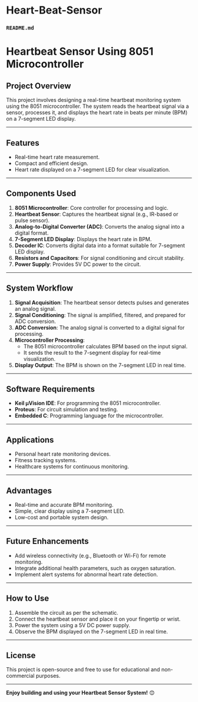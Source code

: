 # Heart-Beat-Sensor
### `README.md`

# Heartbeat Sensor Using 8051 Microcontroller  

## **Project Overview**  
This project involves designing a real-time heartbeat monitoring system using the 8051 microcontroller. The system reads the heartbeat signal via a sensor, processes it, and displays the heart rate in beats per minute (BPM) on a 7-segment LED display.

---

## **Features**  
- Real-time heart rate measurement.  
- Compact and efficient design.  
- Heart rate displayed on a 7-segment LED for clear visualization.  

---

## **Components Used**  
1. **8051 Microcontroller**: Core controller for processing and logic.  
2. **Heartbeat Sensor**: Captures the heartbeat signal (e.g., IR-based or pulse sensor).  
3. **Analog-to-Digital Converter (ADC)**: Converts the analog signal into a digital format.  
4. **7-Segment LED Display**: Displays the heart rate in BPM.  
5. **Decoder IC**: Converts digital data into a format suitable for 7-segment LED display.  
6. **Resistors and Capacitors**: For signal conditioning and circuit stability.  
7. **Power Supply**: Provides 5V DC power to the circuit.  

---

## **System Workflow**  
1. **Signal Acquisition**: The heartbeat sensor detects pulses and generates an analog signal.  
2. **Signal Conditioning**: The signal is amplified, filtered, and prepared for ADC conversion.  
3. **ADC Conversion**: The analog signal is converted to a digital signal for processing.  
4. **Microcontroller Processing**:  
   - The 8051 microcontroller calculates BPM based on the input signal.  
   - It sends the result to the 7-segment display for real-time visualization.  
5. **Display Output**: The BPM is shown on the 7-segment LED in real time.  

---

## **Software Requirements**  
- **Keil µVision IDE**: For programming the 8051 microcontroller.  
- **Proteus**: For circuit simulation and testing.  
- **Embedded C**: Programming language for the microcontroller.  

---

## **Applications**  
- Personal heart rate monitoring devices.  
- Fitness tracking systems.  
- Healthcare systems for continuous monitoring.  

---

## **Advantages**  
- Real-time and accurate BPM monitoring.  
- Simple, clear display using a 7-segment LED.  
- Low-cost and portable system design.  

---

## **Future Enhancements**  
- Add wireless connectivity (e.g., Bluetooth or Wi-Fi) for remote monitoring.  
- Integrate additional health parameters, such as oxygen saturation.  
- Implement alert systems for abnormal heart rate detection.  

---

## **How to Use**  
1. Assemble the circuit as per the schematic.  
2. Connect the heartbeat sensor and place it on your fingertip or wrist.  
3. Power the system using a 5V DC power supply.  
4. Observe the BPM displayed on the 7-segment LED in real time.  

---


## **License**  
This project is open-source and free to use for educational and non-commercial purposes.  

---

**Enjoy building and using your Heartbeat Sensor System!** 😊

